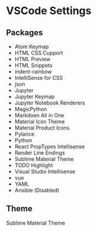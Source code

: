 # VSCode Settings #
## Packages ##
-   Atom Keymap
-   HTML CSS Cupport
-   HTML Preview
-   HTML Snippets
-   indent-rainbow
-   IntelliSense for CSS
-   json
-   Jupyter
-   Jupyter Keymap
-   Jupyter Notebook Renderers
-   MagicPython
-   Markdoen All in One
-   Material Icon Theme
-   Material Product Icons
-   Pylance
-   Python
-   React PropTypes Intellisense
-   Render Line Endings
-   Sublime Material Theme
-   TODO Highlight
-   Visual Studio Intellisense
-   vue
-   YAML
-   Ansible (Disabled)

## Theme ##
Sublime Material Theme
